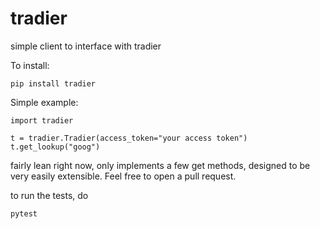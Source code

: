 # tradier

simple client to interface with tradier

To install:

`pip install tradier`

Simple example:

```
import tradier

t = tradier.Tradier(access_token="your access token")
t.get_lookup("goog")
```

fairly lean right now, only implements a few get methods,
designed to be very easily extensible. Feel free to open a pull request.

to run the tests, do

`pytest`
